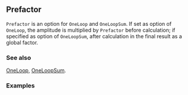 ## Prefactor

`Prefactor` is an option for `OneLoop` and `OneLoopSum`. If set as option of `OneLoop`, the amplitude is multiplied by `Prefactor` before calculation; if specified as option of `OneLoopSum`, after calculation in the final result as a global factor.

### See also

[OneLoop](OneLoop), [OneLoopSum](OneLoopSum).

### Examples